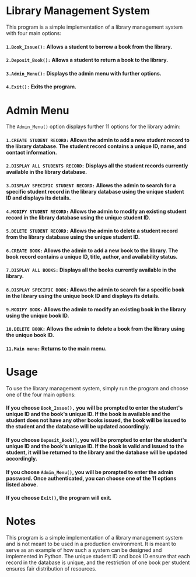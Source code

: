 # Library Management System
This program is a simple implementation of a library management system with four main options:

#### `1.Book_Issue():` Allows a student to borrow a book from the library.
#### `2.Deposit_Book():` Allows a student to return a book to the library.
#### `3.Admin_Menu():` Displays the admin menu with further options.
#### `4.Exit():` Exits the program.
# Admin Menu
The `Admin_Menu()` option displays further 11 options for the library admin:

#### `1.CREATE STUDENT RECORD:` Allows the admin to add a new student record to the library database. The student record contains a unique ID, name, and contact information.
#### `2.DISPLAY ALL STUDENTS RECORD:` Displays all the student records currently available in the library database.
#### `3.DISPLAY SPECIFIC STUDENT RECORD:` Allows the admin to search for a specific student record in the library database using the unique student ID and displays its details.
#### `4.MODIFY STUDENT RECORD:` Allows the admin to modify an existing student record in the library database using the unique student ID.
#### `5.DELETE STUDENT RECORD:` Allows the admin to delete a student record from the library database using the unique student ID.
#### `6.CREATE BOOK:` Allows the admin to add a new book to the library. The book record contains a unique ID, title, author, and availability status.
#### `7.DISPLAY ALL BOOKS:` Displays all the books currently available in the library.
#### `8.DISPLAY SPECIFIC BOOK:` Allows the admin to search for a specific book in the library using the unique book ID and displays its details.
#### `9.MODIFY BOOK:` Allows the admin to modify an existing book in the library using the unique book ID.
#### `10.DELETE BOOK:` Allows the admin to delete a book from the library using the unique book ID.
#### `11.Main menu:` Returns to the main menu.
# Usage
To use the library management system, simply run the program and choose one of the four main options:

#### If you choose `Book_Issue(),` you will be prompted to enter the student's unique ID and the book's unique ID. If the book is available and the student does not have any other books issued, the book will be issued to the student and the database will be updated accordingly.
#### If you choose `Deposit_Book()`, you will be prompted to enter the student's unique ID and the book's unique ID. If the book is valid and issued to the student, it will be returned to the library and the database will be updated accordingly.
#### If you choose `Admin_Menu()`, you will be prompted to enter the admin password. Once authenticated, you can choose one of the 11 options listed above.
#### If you choose `Exit()`, the program will exit.
# Notes
This program is a simple implementation of a library management system and is not meant to be used in a production environment. It is meant to serve as an example of how such a system can be designed and implemented in Python. The unique student ID and book ID ensure that each record in the database is unique, and the restriction of one book per student ensures fair distribution of resources.
